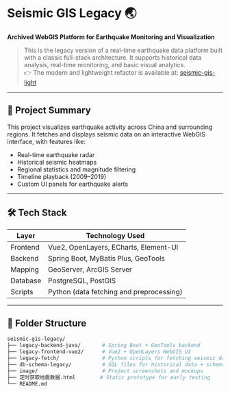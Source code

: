# Seismic GIS Legacy 🌏

**Archived WebGIS Platform for Earthquake Monitoring and Visualization**

> This is the legacy version of a real-time earthquake data platform built with a classic full-stack architecture. It supports historical data analysis, real-time monitoring, and basic visual analytics.  
> 👉 The modern and lightweight refactor is available at: [seismic-gis-light](https://github.com/kzhang36/seismic-gis-light)

---

## 🧭 Project Summary

This project visualizes earthquake activity across China and surrounding regions. It fetches and displays seismic data on an interactive WebGIS interface, with features like:

- Real-time earthquake radar
- Historical seismic heatmaps
- Regional statistics and magnitude filtering
- Timeline playback (2009–2019)
- Custom UI panels for earthquake alerts

---

## 🛠️ Tech Stack

| Layer        | Technology Used                         |
|-------------|------------------------------------------|
| Frontend    | Vue2, OpenLayers, ECharts, Element-UI    |
| Backend     | Spring Boot, MyBatis Plus, GeoTools      |
| Mapping     | GeoServer, ArcGIS Server                 |
| Database    | PostgreSQL, PostGIS                      |
| Scripts     | Python (data fetching and preprocessing) |

---

## 📁 Folder Structure

```bash
seismic-gis-legacy/
├── legacy-backend-java/       # Spring Boot + GeoTools backend
├── legacy-frontend-vue2/      # Vue2 + OpenLayers WebGIS UI
├── legacy-fetch/              # Python scripts for fetching seismic data
├── db-schema-legacy/          # SQL files for historical data + schema
├── image/                     # Project screenshots and mockups
├── 定时获取地震数据.html        # Static prototype for early testing
└── README.md

